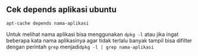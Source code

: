 ## Cek depends aplikasi ubuntu

`apt-cache depends nama-aplikasi`

Untuk melihat nama aplikasi bisa menggunakan `dpkg -l` atau 
jika ingat beberapa kata nama aplikasinya agar tidak terlalu banyak tampil 
bisa difilter dengan perintah `grep` menjadi`dpkg -l | grep nama-aplikasi`
